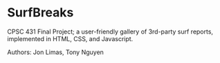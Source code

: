# SurfBreaks
CPSC 431 Final Project; 
a user-friendly gallery of 3rd-party surf reports, implemented in HTML, CSS, and Javascript.

Authors: Jon Limas, Tony Nguyen

